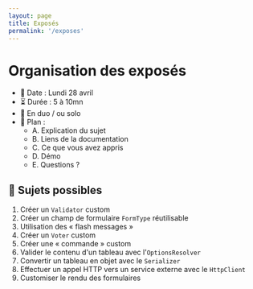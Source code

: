 ```yaml
---
layout: page
title: Exposés
permalink: '/exposes'
---
```


# Organisation des exposés

* 📆 Date : Lundi 28 avril
* ⏳️ Durée : 5 à 10mn
* 👥 En duo / ou solo
* 📑 Plan :
  - A. Explication du sujet
  - B. Liens de la documentation
  - C. Ce que vous avez appris
  - D. Démo
  - E. Questions ?

## 📜 Sujets possibles

1. Créer un `Validator` custom
2. Créer un champ de formulaire `FormType` réutilisable
3. Utilisation des « flash messages »
4. Créer un `Voter` custom
5. Créer une « commande » custom
6. Valider le contenu d'un tableau avec l'`OptionsResolver`
7. Convertir un tableau en objet avec le `Serializer`
8. Effectuer un appel HTTP vers un service externe avec le `HttpClient`
9. Customiser le rendu des formulaires
